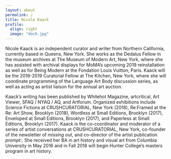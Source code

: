 ```yaml
---
layout: about
permalink: /
title: Nicole Kaack 
profile:
  align: right
  image: "dock.jpg"
---
```

<p>Nicole Kaack is an independent curator and writer from Northern California, currently based in Queens, New York. She works as the Dedalus Fellow in the museum archives at The Museum of Modern Art, New York, where she has assisted with archival displays for MoMA’s upcoming 2019 reinstallation as well as for Being Modern at the Fondation Louis Vuitton, Paris. Kaack will be the 2018-2019 Curatorial Fellow at The Kitchen, New York, where she will coordinate programming of the Language Art Body discussion series, as well as acting as artist liaison for the annual art auction.</p>

<p>Kaack’s writing has been published by Whitehot Magazine, artcritical, Art Viewer, SFAQ / NYAQ / AQ, and Artforum. Organized exhibitions include Science Fictions at CRUSHCURATORIAL, New York (2018), Re:Framed at the Re: Art Show, Brooklyn (2018), Wordless at Small Editions, Brooklyn (2017), Enveloped at Small Editions, Brooklyn (2017), and Paperless at Small Editions, Brooklyn (2017). Kaack is the co-coordinator and moderator of a series of artist conversations at CRUSHCURATORIAL, New York, co-founder of the newsletter of <i>missing out</i>, and co-director of the artist publication <i>prompt:</i>. She received her BA in art history and visual art from Columbia University in May 2016 and in Fall 2018 will begin Hunter College’s masters program in art history.</p>
